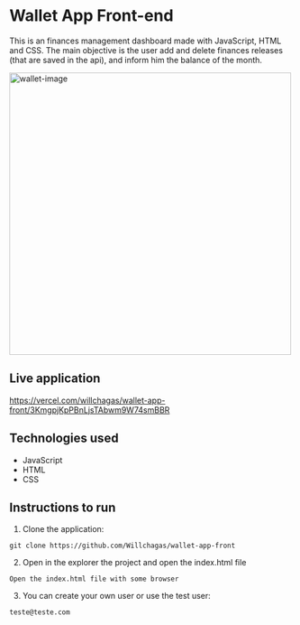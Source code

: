 # Wallet App Front-end

This is an finances management dashboard made with JavaScript, HTML and CSS.
The main objective is the user add and delete finances releases (that are saved in the api), and inform him the balance of the month.

<img alt="wallet-image" src="https://vercel.com/willchagas/wallet-app-front/3KmgpjKpPBnLjsTAbwm9W74smBBR" height="500">

## Live application

https://vercel.com/willchagas/wallet-app-front/3KmgpjKpPBnLjsTAbwm9W74smBBR

## Technologies used

- JavaScript
- HTML
- CSS

## Instructions to run

1. Clone the application:

```
git clone https://github.com/Willchagas/wallet-app-front
```

2. Open in the explorer the project and open the index.html file

```
Open the index.html file with some browser
```

3. You can create your own user or use the test user:

```
teste@teste.com
```

